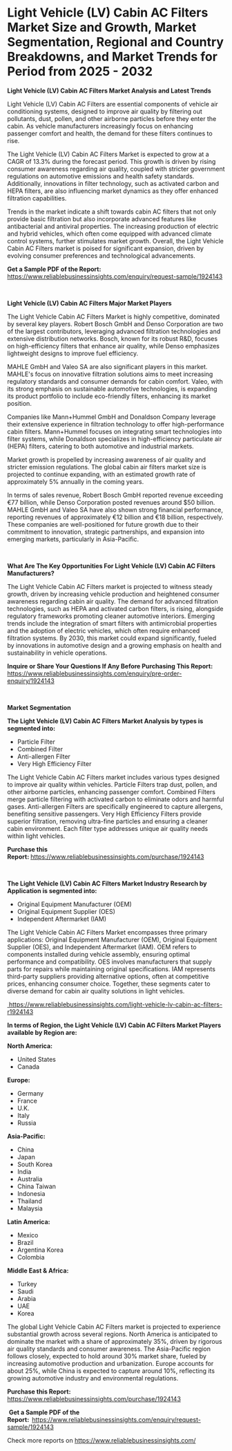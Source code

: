 <p><h1>Light Vehicle (LV) Cabin AC Filters Market Size and Growth, Market Segmentation, Regional and Country Breakdowns, and Market Trends for Period from 2025 -  2032</h1></p><p><strong>Light Vehicle (LV) Cabin AC Filters Market Analysis and Latest Trends</strong></p>
<p><p>Light Vehicle (LV) Cabin AC Filters are essential components of vehicle air conditioning systems, designed to improve air quality by filtering out pollutants, dust, pollen, and other airborne particles before they enter the cabin. As vehicle manufacturers increasingly focus on enhancing passenger comfort and health, the demand for these filters continues to rise.</p><p>The Light Vehicle (LV) Cabin AC Filters Market is expected to grow at a CAGR of 13.3% during the forecast period. This growth is driven by rising consumer awareness regarding air quality, coupled with stricter government regulations on automotive emissions and health safety standards. Additionally, innovations in filter technology, such as activated carbon and HEPA filters, are also influencing market dynamics as they offer enhanced filtration capabilities.</p><p>Trends in the market indicate a shift towards cabin AC filters that not only provide basic filtration but also incorporate advanced features like antibacterial and antiviral properties. The increasing production of electric and hybrid vehicles, which often come equipped with advanced climate control systems, further stimulates market growth. Overall, the Light Vehicle Cabin AC Filters market is poised for significant expansion, driven by evolving consumer preferences and technological advancements.</p></p>
<p><strong>Get a Sample PDF of the Report:&nbsp;</strong> <a href="https://www.reliablebusinessinsights.com/enquiry/request-sample/1924143?utm_campaign=84&utm_medium=2&utm_source=Github&utm_content=ia&utm_term=14012025&utm_id=light-vehicle-lv-cabin-ac-filters">https://www.reliablebusinessinsights.com/enquiry/request-sample/1924143</a></p>
<p>&nbsp;</p>
<p><strong>Light Vehicle (LV) Cabin AC Filters Major Market Players</strong></p>
<p><p>The Light Vehicle Cabin AC Filters Market is highly competitive, dominated by several key players. Robert Bosch GmbH and Denso Corporation are two of the largest contributors, leveraging advanced filtration technologies and extensive distribution networks. Bosch, known for its robust R&D, focuses on high-efficiency filters that enhance air quality, while Denso emphasizes lightweight designs to improve fuel efficiency.</p><p>MAHLE GmbH and Valeo SA are also significant players in this market. MAHLE's focus on innovative filtration solutions aims to meet increasing regulatory standards and consumer demands for cabin comfort. Valeo, with its strong emphasis on sustainable automotive technologies, is expanding its product portfolio to include eco-friendly filters, enhancing its market position.</p><p>Companies like Mann+Hummel GmbH and Donaldson Company leverage their extensive experience in filtration technology to offer high-performance cabin filters. Mann+Hummel focuses on integrating smart technologies into filter systems, while Donaldson specializes in high-efficiency particulate air (HEPA) filters, catering to both automotive and industrial markets.</p><p>Market growth is propelled by increasing awareness of air quality and stricter emission regulations. The global cabin air filters market size is projected to continue expanding, with an estimated growth rate of approximately 5% annually in the coming years. </p><p>In terms of sales revenue, Robert Bosch GmbH reported revenue exceeding €77 billion, while Denso Corporation posted revenues around $50 billion. MAHLE GmbH and Valeo SA have also shown strong financial performance, reporting revenues of approximately €12 billion and €18 billion, respectively. These companies are well-positioned for future growth due to their commitment to innovation, strategic partnerships, and expansion into emerging markets, particularly in Asia-Pacific.</p></p>
<p>&nbsp;</p>
<p><strong>What Are The Key Opportunities For Light Vehicle (LV) Cabin AC Filters Manufacturers?</strong></p>
<p><p>The Light Vehicle Cabin AC Filters market is projected to witness steady growth, driven by increasing vehicle production and heightened consumer awareness regarding cabin air quality. The demand for advanced filtration technologies, such as HEPA and activated carbon filters, is rising, alongside regulatory frameworks promoting cleaner automotive interiors. Emerging trends include the integration of smart filters with antimicrobial properties and the adoption of electric vehicles, which often require enhanced filtration systems. By 2030, this market could expand significantly, fueled by innovations in automotive design and a growing emphasis on health and sustainability in vehicle operations.</p></p>
<p><strong>Inquire or Share Your Questions If Any Before Purchasing This Report:</strong> <a href="https://www.reliablebusinessinsights.com/enquiry/pre-order-enquiry/1924143?utm_campaign=84&utm_medium=2&utm_source=Github&utm_content=ia&utm_term=14012025&utm_id=light-vehicle-lv-cabin-ac-filters">https://www.reliablebusinessinsights.com/enquiry/pre-order-enquiry/1924143</a></p>
<p>&nbsp;</p>
<p><strong>Market Segmentation</strong></p>
<p><strong>The Light Vehicle (LV) Cabin AC Filters Market Analysis by types is segmented into:</strong></p>
<p><ul><li>Particle Filter</li><li>Combined Filter</li><li>Anti-allergen Filter</li><li>Very High Efficiency Filter</li></ul></p>
<p><p>The Light Vehicle Cabin AC Filters market includes various types designed to improve air quality within vehicles. Particle Filters trap dust, pollen, and other airborne particles, enhancing passenger comfort. Combined Filters merge particle filtering with activated carbon to eliminate odors and harmful gases. Anti-allergen Filters are specifically engineered to capture allergens, benefiting sensitive passengers. Very High Efficiency Filters provide superior filtration, removing ultra-fine particles and ensuring a cleaner cabin environment. Each filter type addresses unique air quality needs within light vehicles.</p></p>
<p><strong>Purchase this Report:&nbsp;</strong><a href="https://www.reliablebusinessinsights.com/purchase/1924143?utm_campaign=84&utm_medium=2&utm_source=Github&utm_content=ia&utm_term=14012025&utm_id=light-vehicle-lv-cabin-ac-filters">https://www.reliablebusinessinsights.com/purchase/1924143</a></p>
<p>&nbsp;</p>
<p><strong>The Light Vehicle (LV) Cabin AC Filters Market Industry Research by Application is segmented into:</strong></p>
<p><ul><li>Original Equipment Manufacturer (OEM)</li><li>Original Equipment Supplier (OES)</li><li>Independent Aftermarket (IAM)</li></ul></p>
<p><p>The Light Vehicle Cabin AC Filters Market encompasses three primary applications: Original Equipment Manufacturer (OEM), Original Equipment Supplier (OES), and Independent Aftermarket (IAM). OEM refers to components installed during vehicle assembly, ensuring optimal performance and compatibility. OES involves manufacturers that supply parts for repairs while maintaining original specifications. IAM represents third-party suppliers providing alternative options, often at competitive prices, enhancing consumer choice. Together, these segments cater to diverse demand for cabin air quality solutions in light vehicles.</p></p>
<p><a href="https://www.reliablebusinessinsights.com/light-vehicle-lv-cabin-ac-filters-r1924143?utm_campaign=84&utm_medium=2&utm_source=Github&utm_content=ia&utm_term=14012025&utm_id=light-vehicle-lv-cabin-ac-filters">&nbsp;https://www.reliablebusinessinsights.com/light-vehicle-lv-cabin-ac-filters-r1924143</a></p>
<p><strong>In terms of Region, the Light Vehicle (LV) Cabin AC Filters Market Players available by Region are:</strong></p>
<p>
    <p> <strong> North America: </strong>
        <ul>
            <li>United States</li>
            <li>Canada</li>
        </ul>
        </p> 
    <p> <strong> Europe: </strong>
        <ul>
            <li>Germany</li>
            <li>France</li>
            <li>U.K.</li>
            <li>Italy</li>
            <li>Russia</li>
        </ul>
        </p> 
    <p> <strong> Asia-Pacific: </strong>
        <ul>
            <li>China</li>
            <li>Japan</li>
            <li>South Korea</li>
            <li>India</li>
            <li>Australia</li>
            <li>China Taiwan</li>
            <li>Indonesia</li>
            <li>Thailand</li>
            <li>Malaysia</li>
        </ul>
        </p> 
    <p> <strong> Latin America: </strong>
        <ul>
            <li>Mexico</li>
            <li>Brazil</li>
            <li>Argentina Korea</li>
            <li>Colombia</li>
        </ul>
        </p> 
    <p> <strong> Middle East & Africa: </strong>
        <ul>
            <li>Turkey</li>
            <li>Saudi</li>
            <li>Arabia</li>
            <li>UAE</li>
            <li>Korea</li>
        </ul>
    </p>
    </p>
<p><p>The global Light Vehicle Cabin AC Filters market is projected to experience substantial growth across several regions. North America is anticipated to dominate the market with a share of approximately 35%, driven by rigorous air quality standards and consumer awareness. The Asia-Pacific region follows closely, expected to hold around 30% market share, fueled by increasing automotive production and urbanization. Europe accounts for about 25%, while China is expected to capture around 10%, reflecting its growing automotive industry and environmental regulations.</p></p>
<p><strong>Purchase this Report: </strong><a href="https://www.reliablebusinessinsights.com/purchase/1924143?utm_campaign=84&utm_medium=2&utm_source=Github&utm_content=ia&utm_term=14012025&utm_id=light-vehicle-lv-cabin-ac-filters">https://www.reliablebusinessinsights.com/purchase/1924143</a></p>
<p>&nbsp;<strong>Get a Sample PDF of the Report:&nbsp;&nbsp;</strong><a href="https://www.reliablebusinessinsights.com/enquiry/request-sample/1924143?utm_campaign=84&utm_medium=2&utm_source=Github&utm_content=ia&utm_term=14012025&utm_id=light-vehicle-lv-cabin-ac-filters">https://www.reliablebusinessinsights.com/enquiry/request-sample/1924143</a></p>
<p><strong></strong></p>
<p>Check more reports on <a href="https://www.reliablebusinessinsights.com/?utm_campaign=84&utm_medium=2&utm_source=Github&utm_content=ia&utm_term=14012025&utm_id=light-vehicle-lv-cabin-ac-filters">https://www.reliablebusinessinsights.com/</a></p>